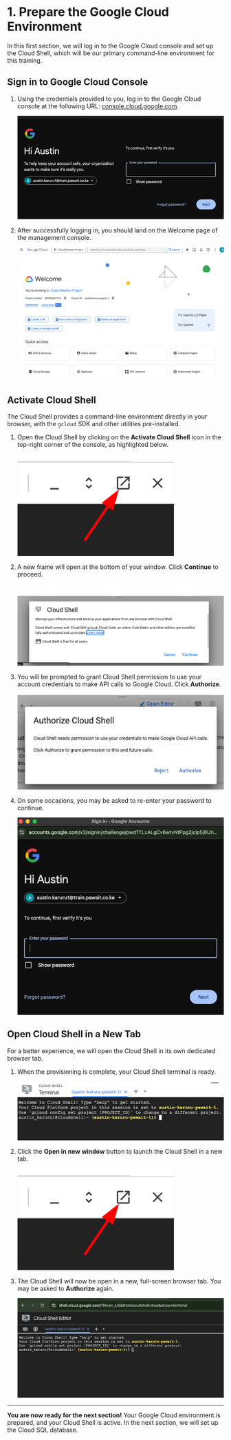 # 1. Prepare the Google Cloud Environment

In this first section, we will log in to the Google Cloud console and set up the Cloud Shell, which will be our primary command-line environment for this training.

## Sign in to Google Cloud Console

1.  Using the credentials provided to you, log in to the Google Cloud console at the following URL: [console.cloud.google.com](https://console.cloud.google.com).

    ![Google Cloud Login Page](assets/images/gcp_login_page.png)

2.  After successfully logging in, you should land on the Welcome page of the management console.

    ![GCP Welcome Page](assets/images/gcp_welcome_page.png)

## Activate Cloud Shell

The Cloud Shell provides a command-line environment directly in your browser, with the `gcloud` SDK and other utilities pre-installed.

1.  Open the Cloud Shell by clicking on the **Activate Cloud Shell** icon in the top-right corner of the console, as highlighted below.

    ![Activate Cloud Shell Icon](assets/images/cloud_shell_open_in_new_window.png)

2.  A new frame will open at the bottom of your window. Click **Continue** to proceed.

    ![Click Continue for Cloud Shell](assets/images/cloud_shell_continue.png)

3.  You will be prompted to grant Cloud Shell permission to use your account credentials to make API calls to Google Cloud. Click **Authorize**.

    ![Authorize Cloud Shell](assets/images/cloud_shell_authorize.png)

4.  On some occasions, you may be asked to re-enter your password to continue.

    ![Re-authenticate for Cloud Shell](assets/images/gcp_reauth_password.png)

## Open Cloud Shell in a New Tab

For a better experience, we will open the Cloud Shell in its own dedicated browser tab.

1.  When the provisioning is complete, your Cloud Shell terminal is ready.

    ![Cloud Shell Terminal Ready](assets/images/cloud_shell_terminal_ready.png)

2.  Click the **Open in new window** button to launch the Cloud Shell in a new tab.

    ![Open in New Window](assets/images/cloud_shell_open_in_new_window.png)

3.  The Cloud Shell will now be open in a new, full-screen browser tab. You may be asked to **Authorize** again.

    ![Cloud Shell in New Tab](assets/images/cloud_shell_new_tab.png)

---

**You are now ready for the next section!** Your Google Cloud environment is prepared, and your Cloud Shell is active. In the next section, we will set up the Cloud SQL database.